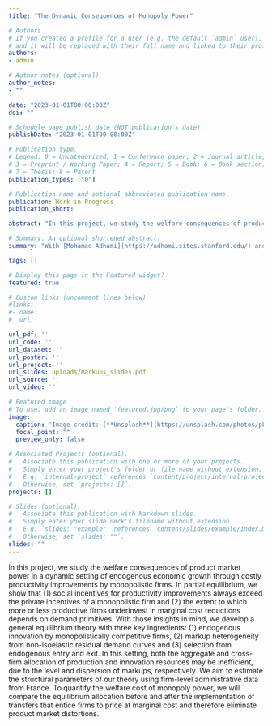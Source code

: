 ```yaml
---
title: "The Dynamic Consequences of Monopoly Power"

# Authors
# If you created a profile for a user (e.g. the default `admin` user), write the username (folder name) here
# and it will be replaced with their full name and linked to their profile.
authors:
- admin

# Author notes (optional)
author_notes:
- ""

date: "2023-01-01T00:00:00Z"
doi: ""

# Schedule page publish date (NOT publication's date).
publishDate: "2023-01-01T00:00:00Z"

# Publication type.
# Legend: 0 = Uncategorized; 1 = Conference paper; 2 = Journal article;
# 3 = Preprint / Working Paper; 4 = Report; 5 = Book; 6 = Book section;
# 7 = Thesis; 8 = Patent
publication_types: ["0"]

# Publication name and optional abbreviated publication name.
publication: Work in Progress
publication_short:

abstract: "In this project, we study the welfare consequences of product market power in a dynamic setting of endogenous economic growth through costly productivity improvements by monopolistic firms. In partial equilibrium, we show that (1) social incentives for productivity improvements always exceed the private incentives of a monopolistic firm and (2) the extent to which more or less productive firms underinvest in marginal cost reductions depends on demand primitives. With those insights in mind, we develop a general equilibrium theory with three key ingredients: (1) endogenous innovation by monopolistically competitive firms, (2) markup heterogeneity from non-isoelastic residual demand curves and (3) selection from endogenous entry and exit. In this setting, both the aggregate and cross-firm allocation of production and innovation resources may be inefficient, due to the level and dispersion of markups, respectively. We aim to estimate the structural parameters of our theory using firm-level administrative data from France. To quantify the welfare cost of monopoly power, we will compare the equilibrium allocation before and after the implementation of transfers that entice firms to price at marginal cost and therefore eliminate product market distortions."

# Summary. An optional shortened abstract.
summary: "With [Mohamad Adhami](https://adhami.sites.stanford.edu/) and Emma Rockall \n\n What are the welfare consequences of product market power in a dynamic setting of endogenous economic growth?"

tags: []

# Display this page in the Featured widget?
featured: true

# Custom links (uncomment lines below)
#links:
#- name:
#  url:

url_pdf: ''
url_code: ''
url_dataset: ''
url_poster: ''
url_project: ''
url_slides: uploads/markups_slides.pdf
url_source: ''
url_video: ''

# Featured image
# To use, add an image named `featured.jpg/png` to your page's folder.
image:
  caption: 'Image credit: [**Unsplash**](https://unsplash.com/photos/pLCdAaMFLTE)'
  focal_point: ""
  preview_only: false

# Associated Projects (optional).
#   Associate this publication with one or more of your projects.
#   Simply enter your project's folder or file name without extension.
#   E.g. `internal-project` references `content/project/internal-project/index.md`.
#   Otherwise, set `projects: []`.
projects: []

# Slides (optional).
#   Associate this publication with Markdown slides.
#   Simply enter your slide deck's filename without extension.
#   E.g. `slides: "example"` references `content/slides/example/index.md`.
#   Otherwise, set `slides: ""`.
slides: ""
---
```


In this project, we study the welfare consequences of product market power in a dynamic setting of endogenous economic growth through costly productivity improvements by monopolistic firms. In partial equilibrium, we show that (1) social incentives for productivity improvements always exceed the private incentives of a monopolistic firm and (2) the extent to which more or less productive firms underinvest in marginal cost reductions depends on demand primitives. With those insights in mind, we develop a general equilibrium theory with three key ingredients: (1) endogenous innovation by monopolistically competitive firms, (2) markup heterogeneity from non-isoelastic residual demand curves and (3) selection from endogenous entry and exit. In this setting, both the aggregate and cross-firm allocation of production and innovation resources may be inefficient, due to the level and dispersion of markups, respectively. We aim to estimate the structural parameters of our theory using firm-level administrative data from France. To quantify the welfare cost of monopoly power, we will compare the equilibrium allocation before and after the implementation of transfers that entice firms to price at marginal cost and therefore eliminate product market distortions.
